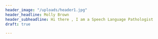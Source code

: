 ```yaml
---
header_image: "/uploads/header1.jpg"
header_headline: Molly Brown
header_subheadline: Hi there , I am a Speech Language Pathologist
draft: true

---
```

